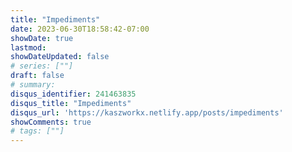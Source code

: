 ```yaml
---
title: "Impediments"
date: 2023-06-30T18:58:42-07:00
showDate: true
lastmod:
showDateUpdated: false
# series: [""]
draft: false
# summary:
disqus_identifier: 241463835
disqus_title: "Impediments"
disqus_url: 'https://kaszworkx.netlify.app/posts/impediments'
showComments: true
# tags: [""] 
---
```


